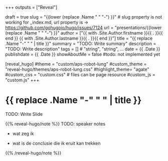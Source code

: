 +++
outputs = ["Reveal"]

draft = true
slug = "{{lower (replace .Name " " "-") }}"  # slug property is not working for _index.md, url property is -> https://github.com/gohugoio/hugo/issues/7124
url = "presentations/{{lower (replace .Name " " "-") }}"
author = ["{{ with .Site.Author.firstname }}{{ . }}{{ end }} {{ with .Site.Author.lastname }}{{ . }}{{ end }}"]
title = "{{ replace .Name "-" " " | title }}"
summary = "TODO: Write summary"
description = "TODO: Write description"
tags = [] # "string", "string", ...
date = {{ .Date }}
publishdate = {{ .Date }}
showAboutMe = false  #todo: not implemented yet

[reveal_hugo]
#theme = "custom/aps-robot-lung"
#custom_theme = "reveal-hugo/themes/aps-robot-lung.css"
#highlight_theme= "agate"
#custom_css = "custom.css"  # files can be page resource
#custom_js = "custom.js"
+++
# {{ replace .Name "-" " " | title }}
TODO: Write Slide

{{% reveal-hugo/note %}}
TODO: speaker notes
- wat zeg ik

- wat is de conclusie die ik eruit kan trekken

{{% /reveal-hugo/note %}}
